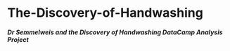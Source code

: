 # The-Discovery-of-Handwashing

***Dr Semmelweis and the Discovery of Handwashing DataCamp Analysis Project***
